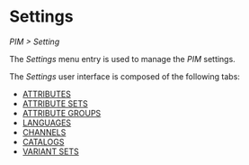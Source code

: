 # Settings  

*PIM > Setting*

The *Settings* menu entry is used to manage the *PIM* settings.

The *Settings* user interface is composed of the following tabs:
- [ATTRIBUTES](./03a_Attributes.md)
- [ATTRIBUTE SETS](./03b_AttributeSets.md)
- [ATTRIBUTE GROUPS](./03c_AttributeGroups.md)
- [LANGUAGES](./03d_Languages.md)
- [CHANNELS](./03e_Channels.md)
- [CATALOGS](./03f_Catalogs.md)
- [VARIANT SETS](./03g_VariantSets.md)  
